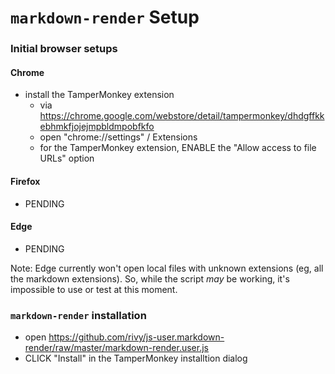 # `markdown-render` Setup

### Initial browser setups

#### Chrome

* install the TamperMonkey extension
  - via <https://chrome.google.com/webstore/detail/tampermonkey/dhdgffkkebhmkfjojejmpbldmpobfkfo>
  - open "chrome://settings" / Extensions
  - for the TamperMonkey extension, ENABLE the "Allow access to file URLs" option 

#### Firefox

* PENDING

#### Edge

* PENDING

Note: Edge currently won't open local files with unknown extensions (eg, all the markdown extensions). So, while the script *may* be working, it's impossible to use or test at this moment.


### `markdown-render` installation

* open <https://github.com/rivy/js-user.markdown-render/raw/master/markdown-render.user.js>
* CLICK "Install" in the TamperMonkey installtion dialog


